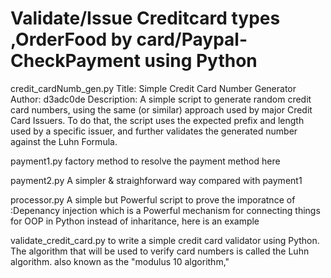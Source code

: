 # Validate/Issue Creditcard types ,OrderFood by card/Paypal-CheckPayment using Python
credit_cardNumb_gen.py
Title: Simple Credit Card Number Generator
Author: d3adc0de
Description: A simple script to generate random credit card numbers, using the same (or similar)
approach used by major Credit Card Issuers.
To do that, the script uses the expected prefix and length used by a specific
issuer, and further validates the generated number against the Luhn Formula. 




payment1.py
factory method to resolve the payment method here




payment2.py
A simpler & straighforward way compared with payment1 




processor.py
A simple but Powerful script to prove the imporatnce of :Depenancy injection
which is a Powerful mechanism for connecting things 
for OOP in Python instead of inharitance, here is an example


validate_credit_card.py
to write a simple credit card validator using Python.
The algorithm that will be used to verify card numbers is called the Luhn algorithm.
also known as the "modulus 10 algorithm,"

